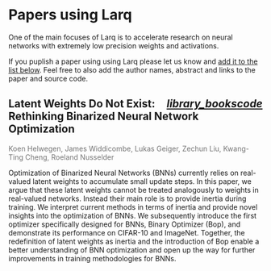 # Papers using Larq

One of the main focuses of Larq is to accelerate research on neural networks with extremely low precision weights and activations.

If you puplish a paper using using Larq please let us know and [add it to the list below](https://github.com/larq/larq/edit/master/docs/papers.md). Feel free to also add the author names, abstract and links to the paper and source code.

<h2><a class="headerlink" style="float:right; opacity: 1;" href="https://github.com/plumerai/rethinking-bnn-optimization" title="Source code"><i class="md-icon">code</i></a> <a class="headerlink" style="float:right; opacity: 1;" href="https://arxiv.org/abs/1906.02107" title="arXiv paper"><i class="md-icon">library_books</i></a> Latent Weights Do Not Exist: Rethinking Binarized Neural Network Optimization</h2>

<div style="color: rgba(0, 0, 0, 0.54);">Koen Helwegen, James Widdicombe, Lukas Geiger, Zechun Liu, Kwang-Ting Cheng, Roeland Nusselder</div>

Optimization of Binarized Neural Networks (BNNs) currently relies on real-valued latent weights to accumulate small update steps. In this paper, we argue that these latent weights cannot be treated analogously to weights in real-valued networks. Instead their main role is to provide inertia during training. We interpret current methods in terms of inertia and provide novel insights into the optimization of BNNs. We subsequently introduce the first optimizer specifically designed for BNNs, Binary Optimizer (Bop), and demonstrate its performance on CIFAR-10 and ImageNet. Together, the redefinition of latent weights as inertia and the introduction of Bop enable a better understanding of BNN optimization and open up the way for further improvements in training methodologies for BNNs.

